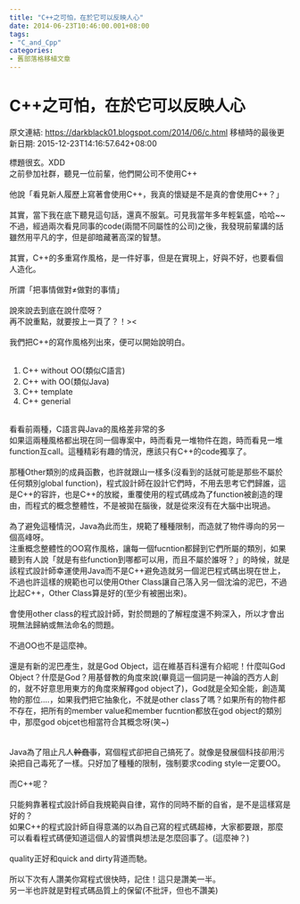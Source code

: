 ```yaml
---
title: "C++之可怕，在於它可以反映人心"
date: 2014-06-23T10:46:00.001+08:00
tags: 
- "C_and_Cpp"
categories:
- 舊部落格移植文章
---
```


# C++之可怕，在於它可以反映人心

原文連結: https://darkblack01.blogspot.com/2014/06/c.html
移植時的最後更新日期: 2015-12-23T14:16:57.642+08:00

標題很玄。XDD<br />之前參加社群，聽見一位前輩，他們開公司不使用C++<br /><br />他說「看見新人履歷上寫著會使用C++，我真的懷疑是不是真的會使用C++？」<br /><br />其實，當下我在底下聽見這句話，還真不服氣。可見我當年多年輕氣盛，哈哈~~<br />不過，經過兩次看見同事的code(兩間不同屬性的公司)之後，我發現前輩講的話雖然用平凡的字，但是卻暗藏著高深的智慧。<br /><br />其實，C++的多重寫作風格，是一件好事，但是在實現上，好與不好，也要看個人造化。<br /><br />所謂「把事情做對≠做對的事情」<br /><br />說來說去到底在說什麼呀？<br />再不說重點，就要按上一頁了？！&gt;&lt;<br /><br />我們把C++的寫作風格列出來，便可以開始說明白。<br /><br /><ol><li>C++ without OO(類似C語言)</li><li>C++ with OO(類似Java)</li><li>C++ template</li><li>C++ generial</li></ol><br />看看前兩種，C語言與Java的風格差非常的多<br />如果這兩種風格都出現在同一個專案中，時而看見一堆物件在跑，時而看見一堆function互call。這種精彩有趣的情況，應該只有C++的code獨享了。<br /><br />那種Other類別的成員函數，也許就跟山一樣多(沒看到的話就可能是那些不屬於任何類別global function)，程式設計師在設計它們時，不用去思考它們歸誰，這是C++的容許，也是C++的放縱，重覆使用的程式碼成為了function被創造的理由，而程式的概念整體性，不是被拋在腦後，就是從來沒有在大腦中出現過。<br /><br />為了避免這種情況，Java為此而生，規範了種種限制，而造就了物件導向的另一個高峰呀。<br />注重概念整體性的OO寫作風格，讓每一個fucntion都歸到它們所屬的類別，如果聽到有人說「就是有些function到哪都可以用，而且不屬於誰呀？」的時候，就是該程式設計師幸運使用Java而不是C++避免造就另一個泥巴程式碼出現在世上，不過也許這樣的規範也可以使用Other Class讓自己落入另一個沈淪的泥巴，不過比起C++，Other&nbsp;Class算是好的(至少有被圈出來)。<br /><br />會使用other class的程式設計師，對於問題的了解程度還不夠深入，所以才會出現無法歸納或無法命名的問題。<br /><br />不過OO也不是這麼神。<br /><br />還是有新的泥巴產生，就是God Object，這在維基百科還有介紹呢！什麼叫God Object？什麼是God？用基督教的角度來說(畢竟這一個詞是一神論的西方人創的，就不好意思用東方的角度來解釋god object了)，God就是全知全能，創造萬物的那位....，如果我們把它抽象化，不就是other class了嗎？如果所有的物件都不存在，把所有的member value和member fucntion都放在god object的類別中，那麼god objcet也相當符合其概念呀(笑~)<br /><br /><br />Java為了阻止凡人<strike>幹蠢事</strike>，寫個程式卻把自己搞死了。就像是發展個科技卻用污染把自己毒死了一樣。只好加了種種的限制，強制要求coding style一定要OO。<br /><br />而C++呢？<br /><br />只能夠靠著程式設計師自我規範與自律，寫作的同時不斷的自省，是不是這樣寫是好的？<br />如果C++的程式設計師自得意滿的以為自己寫的程式碼超棒，大家都要跟，那麼可以看看程式碼便知道這個人的習慣與想法是怎麼回事了。(這麼神？)<br /><br />quality正好和quick and dirty背道而馳。<br /><br />所以下次有人讚美你寫程式很快時，記住！這只是讚美一半。<br />另一半也許就是對程式碼品質上的保留(不批評，但也不讚美)
